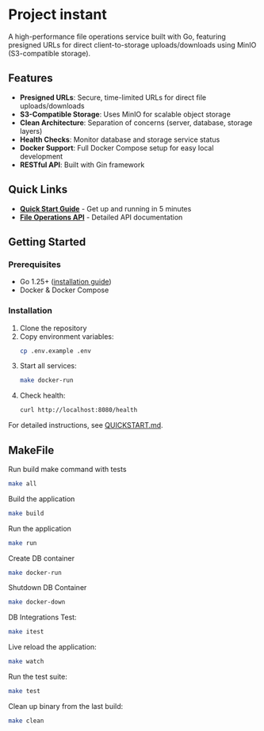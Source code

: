 # Project instant

A high-performance file operations service built with Go, featuring presigned URLs for direct client-to-storage uploads/downloads using MinIO (S3-compatible storage).

## Features

- **Presigned URLs**: Secure, time-limited URLs for direct file uploads/downloads
- **S3-Compatible Storage**: Uses MinIO for scalable object storage
- **Clean Architecture**: Separation of concerns (server, database, storage layers)
- **Health Checks**: Monitor database and storage service status
- **Docker Support**: Full Docker Compose setup for easy local development
- **RESTful API**: Built with Gin framework

## Quick Links

- **[Quick Start Guide](QUICKSTART.md)** - Get up and running in 5 minutes
- **[File Operations API](FILE_OPERATIONS_API.md)** - Detailed API documentation

## Getting Started

### Prerequisites

- Go 1.25+ ([installation guide](https://go.dev/doc/install))
- Docker & Docker Compose

### Installation

1. Clone the repository
2. Copy environment variables:
   ```bash
   cp .env.example .env
   ```
3. Start all services:
   ```bash
   make docker-run
   ```
4. Check health:
   ```bash
   curl http://localhost:8080/health
   ```

For detailed instructions, see [QUICKSTART.md](QUICKSTART.md).

## MakeFile

Run build make command with tests
```bash
make all
```

Build the application
```bash
make build
```

Run the application
```bash
make run
```
Create DB container
```bash
make docker-run
```

Shutdown DB Container
```bash
make docker-down
```

DB Integrations Test:
```bash
make itest
```

Live reload the application:
```bash
make watch
```

Run the test suite:
```bash
make test
```

Clean up binary from the last build:
```bash
make clean
```
